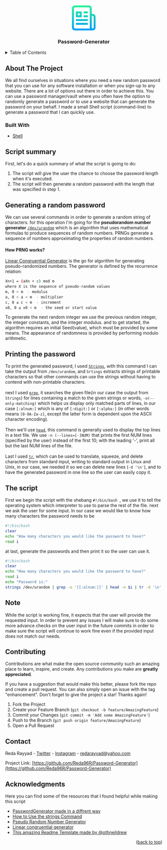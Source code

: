 <div id="top"></div>
<!--
*** Thanks for checking out the Best-README-Template. If you have a suggestion
*** that would make this better, please fork the repo and create a pull request
*** or simply open an issue with the tag "enhancement".
*** Don't forget to give the project a star!
*** Thanks again! Now go create something AMAZING! :D
-->




<!-- PROJECT LOGO -->
<br />
<div align="center">
  <a href="https://github.com/Reda96R/Password-Generator">
    <img src="logo.png" alt="Logo" width="80" height="80">
  </a>

<h3 align="center">Password-Generator</h3>


</div>



<!-- TABLE OF CONTENTS -->
<details>
  <summary>Table of Contents</summary>
  <ol>
    <li>
      <a href="#about-the-project">About The Project</a>
      <ul>
        <li><a href="#built-with">Built With</a></li>
      </ul>
    </li>
    <li><a href="#script-summary">Script summary</a></li>
    <li><a href="#generating-a-random-password">Generating a random password</a></li>
    <li><a href="#printing-the-password">Printing the password</a></li>
    <li><a href="#the-script">The script</a></li>
    <li><a href="#note">Note</a></li>
    <li><a href="#contributing">Contributing</a></li>
    <li><a href="#contact">Contact</a></li>
    <li><a href="#acknowledgments">Acknowledgments</a></li>
    
    
  </ol>
</details>



<!-- ABOUT THE PROJECT -->
## About The Project
We all find ourselves in situations where you need a new random password that you can use for any software installation or when you sign-up to any website.
There are a lot of options out there in order to achieve this. You can use a password manager/vault where you often have the option to randomly generate a password or to use a website that can generate the password on your behalf.
I made a small Shell script (command-line) to generate a password that I can quickly use.

### Built With
* [Shell](https://www.shellscript.sh/)


## Script summary
 First, let's do a quick summary of what the script is going to do:
 1. The script will give the user the chance to choose the password length when it's executed.
 2. The script will then generate a random password with the length that was specified in step 1.


<!-- Generate a random password-->
## Generating a random password
We can use several commands in order to generate a random string of characters.
for this operation I'm going for the <strong>pseudorandom number generator</strong> <a target="_blank" href="https://en.wikipedia.org/wiki/Pseudorandom_number_generator">`/dev/urandom`</a> which is an algorithm that uses mathematical formulas to produce sequences of random numbers. PRNGs generate a sequence of numbers approximating the properties of random numbers.
<h4>How PRNG works?</h4>
<a href= "https://en.wikipedia.org/wiki/Linear_congruential_generator">Linear Congruential Generator</a> is the go for algorithm for generating pseudo-randomized numbers. The generator is defined by the recurrence relation:

```sh
Xn+1 = (aXn + c) mod m
where X is the sequence of pseudo-random values
m, 0 < m  - modulus 
a, 0 < a < m  - multiplier
c, 0 ≤ c < m  - increment
x0, 0 ≤ x0 < m  - the seed or start value
  ```
To generate the next random integer we use the previous random integer, the integer constants, and the integer modulus. and to get started, the algorithm requires an initial Seed(value), which must be provided by some means. The appearance of randomness is provided by performing modulo arithmetic.


## Printing the password
To print the generated password, I used  <a href="https://man7.org/linux/man-pages/man1/strings.1.html">`Strings`</a>, with this command I can take the output from `/dev/urandom`, and `Srtings` extracts strings of printable characters so that other commands can use the strings without having to contend with non-printable characters.<br><br>
next I used <a href= "https://linux.die.net/man/1/grep">`grep`</a>, it searches the given file(in our case the output from `Strings`) for lines containing a match to the given strings or words, `-o(--only-matching)` which helps us display only matched parts of lines, in our case `[:alnum:]` which is any of `[:digit:]` or `[:alpha:]` (in other words means `[0-9A-Za-z]`, except the latter form is dependent upon the ASCII character encoding).<br><br>
Then we'll use <a href="https://linux.die.net/man/1/head">`head`</a>, this command is generally used to display the top lines in a text file. We use `-n (--lines=[-]NUM)` that prints the first NUM lines (specified by the user) instead of the first 10; with the leading '-', print all but the last NUM lines of the file.<br><br>
Last I used <a href="https://linuxcommand.org/lc3_man_pages/tr1.html">`tr`</a>, which can be used to translate, squeeze, and delete characters from standard input, writing to standard output in Linux and Unix, in our case, we needed it so we can delete new lines (`-d '\n'`), and to have the generated password in one line so the user can easily copy it.



## The script
First we begin the script with the shebang  `#!/bin/bash
`, we use it to tell the operating system which interpreter to use to parse the rest of the file.
next we ask the user for some input. In our case we would like to know how many characters the password needs to be
```sh
#!/bin/bash
clear
echo "How many characters you would like the password to have?"
read i
```
at last, generate the passwords and then print it so the user can use it.
```sh
#!/bin/bash
clear
echo "How many characters you would like the password to have?"
read i
echo "Password is:"
strings /dev/urandom | grep -o '[[:alnum:]]' | head -n $i | tr -d '\n'
```
## Note
While the script is working fine, it expects that the user will provide the requested input. In order to prevent any issues I will make sure to do some more advance checks on the user input in the future commits in order to make sure the script will continue to work fine even if the provided input does not match our needs.
<!-- CONTRIBUTING -->
## Contributing

Contributions are what make the open source community such an amazing place to learn, inspire, and create. Any contributions you make are **greatly appreciated**.

If you have a suggestion that would make this better, please fork the repo and create a pull request. You can also simply open an issue with the tag "enhancement".
Don't forget to give the project a star! Thanks again!

1. Fork the Project
2. Create your Feature Branch (`git checkout -b feature/AmazingFeature`)
3. Commit your Changes (`git commit -m 'Add some AmazingFeature'`)
4. Push to the Branch (`git push origin feature/AmazingFeature`)
5. Open a Pull Request

<!-- CONTACT -->
## Contact

Reda Rayyad - [Twitter](https://twitter.com/reda_rayyad) - [Instagram](https://www.instagram.com/reda_rayyad/) - redarayyad@yahoo.com

Project Link: [https://github.com/Reda96R/Password-Generator](https://github.com/Reda96R/Password-Generator)

<!-- ACKNOWLEDGMENTS -->
## Acknowledgments
Here you can find some of the resources that I found helpful while making this script
* [PasswordGenerator made in a diffrent way](https://github.com/AlexisAhmed/Shell-Scripts/blob/master/PasswordGenerator.sh)
* [How to Use the strings Command ](https://www.howtogeek.com/427805/how-to-use-the-strings-command-on-linux/)
* [Pseudo Random Number Generator](https://www.geeksforgeeks.org/pseudo-random-number-generator-prng/)
* [Linear congruential generator](https://en.wikipedia.org/wiki/Linear_congruential_generator)
* [This amazing Readme Template made by @othneildrew](https://github.com/othneildrew/Best-README-Template)

<p align="right">(<a href="#top">back to top</a>)</p>




<!-- MARKDOWN LINKS & IMAGES -->
<!-- https://www.markdownguide.org/basic-syntax/#reference-style-links -->
[contributors-shield]: https://img.shields.io/github/contributors/Reda96R/Password-Generator.svg?style=for-the-badge
[contributors-url]: https://github.com/Reda96R/Password-Generator/graphs/contributors
[forks-shield]: https://img.shields.io/github/forks/Reda96R/Password-Generator.svg?style=for-the-badge
[forks-url]: https://github.com/Reda96R/Password-Generator/network/members
[stars-shield]: https://img.shields.io/github/stars/Reda96R/Password-Generator.svg?style=for-the-badge
[stars-url]: https://github.com/Reda96R/Password-Generator/stargazers
[issues-shield]: https://img.shields.io/github/issues/Reda96R/Password-Generator.svg?style=for-the-badge
[linkedin-shield]: https://img.shields.io/badge/-LinkedIn-black.svg?style=for-the-badge&logo=linkedin&colorB=555
[linkedin-url]: https://linkedin.com/in/reda_rayyad